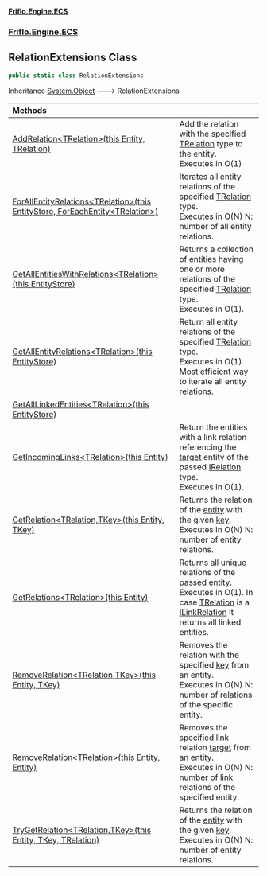 #### [Friflo.Engine.ECS](index.md 'index')
### [Friflo.Engine.ECS](Friflo.Engine.ECS.md 'Friflo.Engine.ECS')

## RelationExtensions Class

```csharp
public static class RelationExtensions
```

Inheritance [System.Object](https://docs.microsoft.com/en-us/dotnet/api/System.Object 'System.Object') &#129106; RelationExtensions

| Methods | |
| :--- | :--- |
| [AddRelation&lt;TRelation&gt;(this Entity, TRelation)](RelationExtensions.AddRelation_TRelation_(thisEntity,TRelation).md 'Friflo.Engine.ECS.RelationExtensions.AddRelation<TRelation>(this Friflo.Engine.ECS.Entity, TRelation)') | Add the relation with the specified [TRelation](RelationExtensions.AddRelation_TRelation_(thisEntity,TRelation).md#Friflo.Engine.ECS.RelationExtensions.AddRelation_TRelation_(thisFriflo.Engine.ECS.Entity,TRelation).TRelation 'Friflo.Engine.ECS.RelationExtensions.AddRelation<TRelation>(this Friflo.Engine.ECS.Entity, TRelation).TRelation') type to the entity.<br/> Executes in O(1) |
| [ForAllEntityRelations&lt;TRelation&gt;(this EntityStore, ForEachEntity&lt;TRelation&gt;)](RelationExtensions.ForAllEntityRelations_TRelation_(thisEntityStore,ForEachEntity_TRelation_).md 'Friflo.Engine.ECS.RelationExtensions.ForAllEntityRelations<TRelation>(this Friflo.Engine.ECS.EntityStore, Friflo.Engine.ECS.ForEachEntity<TRelation>)') | Iterates all entity relations of the specified [TRelation](RelationExtensions.ForAllEntityRelations_TRelation_(thisEntityStore,ForEachEntity_TRelation_).md#Friflo.Engine.ECS.RelationExtensions.ForAllEntityRelations_TRelation_(thisFriflo.Engine.ECS.EntityStore,Friflo.Engine.ECS.ForEachEntity_TRelation_).TRelation 'Friflo.Engine.ECS.RelationExtensions.ForAllEntityRelations<TRelation>(this Friflo.Engine.ECS.EntityStore, Friflo.Engine.ECS.ForEachEntity<TRelation>).TRelation') type.<br/> Executes in O(N) N: number of all entity relations. |
| [GetAllEntitiesWithRelations&lt;TRelation&gt;(this EntityStore)](RelationExtensions.GetAllEntitiesWithRelations_TRelation_(thisEntityStore).md 'Friflo.Engine.ECS.RelationExtensions.GetAllEntitiesWithRelations<TRelation>(this Friflo.Engine.ECS.EntityStore)') | Returns a collection of entities having one or more relations of the specified [TRelation](RelationExtensions.GetAllEntitiesWithRelations_TRelation_(thisEntityStore).md#Friflo.Engine.ECS.RelationExtensions.GetAllEntitiesWithRelations_TRelation_(thisFriflo.Engine.ECS.EntityStore).TRelation 'Friflo.Engine.ECS.RelationExtensions.GetAllEntitiesWithRelations<TRelation>(this Friflo.Engine.ECS.EntityStore).TRelation') type.<br/> Executes in O(1). |
| [GetAllEntityRelations&lt;TRelation&gt;(this EntityStore)](RelationExtensions.GetAllEntityRelations_TRelation_(thisEntityStore).md 'Friflo.Engine.ECS.RelationExtensions.GetAllEntityRelations<TRelation>(this Friflo.Engine.ECS.EntityStore)') | Return all entity relations  of the specified [TRelation](RelationExtensions.GetAllEntityRelations_TRelation_(thisEntityStore).md#Friflo.Engine.ECS.RelationExtensions.GetAllEntityRelations_TRelation_(thisFriflo.Engine.ECS.EntityStore).TRelation 'Friflo.Engine.ECS.RelationExtensions.GetAllEntityRelations<TRelation>(this Friflo.Engine.ECS.EntityStore).TRelation') type.<br/> Executes in O(1).  Most efficient way to iterate all entity relations. |
| [GetAllLinkedEntities&lt;TRelation&gt;(this EntityStore)](RelationExtensions.GetAllLinkedEntities_TRelation_(thisEntityStore).md 'Friflo.Engine.ECS.RelationExtensions.GetAllLinkedEntities<TRelation>(this Friflo.Engine.ECS.EntityStore)') | |
| [GetIncomingLinks&lt;TRelation&gt;(this Entity)](RelationExtensions.GetIncomingLinks_TRelation_(thisEntity).md 'Friflo.Engine.ECS.RelationExtensions.GetIncomingLinks<TRelation>(this Friflo.Engine.ECS.Entity)') | Return the entities with a link relation referencing the [target](RelationExtensions.GetIncomingLinks_TRelation_(thisEntity).md#Friflo.Engine.ECS.RelationExtensions.GetIncomingLinks_TRelation_(thisFriflo.Engine.ECS.Entity).target 'Friflo.Engine.ECS.RelationExtensions.GetIncomingLinks<TRelation>(this Friflo.Engine.ECS.Entity).target') entity of the passed [IRelation](IRelation.md 'Friflo.Engine.ECS.IRelation') type.<br/> Executes in O(1). |
| [GetRelation&lt;TRelation,TKey&gt;(this Entity, TKey)](RelationExtensions.GetRelation_TRelation,TKey_(thisEntity,TKey).md 'Friflo.Engine.ECS.RelationExtensions.GetRelation<TRelation,TKey>(this Friflo.Engine.ECS.Entity, TKey)') | Returns the relation of the [entity](RelationExtensions.GetRelation_TRelation,TKey_(thisEntity,TKey).md#Friflo.Engine.ECS.RelationExtensions.GetRelation_TRelation,TKey_(thisFriflo.Engine.ECS.Entity,TKey).entity 'Friflo.Engine.ECS.RelationExtensions.GetRelation<TRelation,TKey>(this Friflo.Engine.ECS.Entity, TKey).entity') with the given [key](RelationExtensions.GetRelation_TRelation,TKey_(thisEntity,TKey).md#Friflo.Engine.ECS.RelationExtensions.GetRelation_TRelation,TKey_(thisFriflo.Engine.ECS.Entity,TKey).key 'Friflo.Engine.ECS.RelationExtensions.GetRelation<TRelation,TKey>(this Friflo.Engine.ECS.Entity, TKey).key').<br/> Executes in O(N) N: number of entity relations. |
| [GetRelations&lt;TRelation&gt;(this Entity)](RelationExtensions.GetRelations_TRelation_(thisEntity).md 'Friflo.Engine.ECS.RelationExtensions.GetRelations<TRelation>(this Friflo.Engine.ECS.Entity)') | Returns all unique relations of the passed [entity](RelationExtensions.GetRelations_TRelation_(thisEntity).md#Friflo.Engine.ECS.RelationExtensions.GetRelations_TRelation_(thisFriflo.Engine.ECS.Entity).entity 'Friflo.Engine.ECS.RelationExtensions.GetRelations<TRelation>(this Friflo.Engine.ECS.Entity).entity').<br/> Executes in O(1). In case [TRelation](RelationExtensions.GetRelations_TRelation_(thisEntity).md#Friflo.Engine.ECS.RelationExtensions.GetRelations_TRelation_(thisFriflo.Engine.ECS.Entity).TRelation 'Friflo.Engine.ECS.RelationExtensions.GetRelations<TRelation>(this Friflo.Engine.ECS.Entity).TRelation') is a [ILinkRelation](ILinkRelation.md 'Friflo.Engine.ECS.ILinkRelation') it returns all linked entities. |
| [RemoveRelation&lt;TRelation,TKey&gt;(this Entity, TKey)](RelationExtensions.RemoveRelation_TRelation,TKey_(thisEntity,TKey).md 'Friflo.Engine.ECS.RelationExtensions.RemoveRelation<TRelation,TKey>(this Friflo.Engine.ECS.Entity, TKey)') | Removes the relation with the specified [key](RelationExtensions.RemoveRelation_TRelation,TKey_(thisEntity,TKey).md#Friflo.Engine.ECS.RelationExtensions.RemoveRelation_TRelation,TKey_(thisFriflo.Engine.ECS.Entity,TKey).key 'Friflo.Engine.ECS.RelationExtensions.RemoveRelation<TRelation,TKey>(this Friflo.Engine.ECS.Entity, TKey).key') from an entity.<br/> Executes in O(N) N: number of relations of the specific entity. |
| [RemoveRelation&lt;TRelation&gt;(this Entity, Entity)](RelationExtensions.RemoveRelation_TRelation_(thisEntity,Entity).md 'Friflo.Engine.ECS.RelationExtensions.RemoveRelation<TRelation>(this Friflo.Engine.ECS.Entity, Friflo.Engine.ECS.Entity)') | Removes the specified link relation [target](RelationExtensions.RemoveRelation_TRelation_(thisEntity,Entity).md#Friflo.Engine.ECS.RelationExtensions.RemoveRelation_TRelation_(thisFriflo.Engine.ECS.Entity,Friflo.Engine.ECS.Entity).target 'Friflo.Engine.ECS.RelationExtensions.RemoveRelation<TRelation>(this Friflo.Engine.ECS.Entity, Friflo.Engine.ECS.Entity).target') from an entity.<br/> Executes in O(N) N: number of link relations of the specified entity. |
| [TryGetRelation&lt;TRelation,TKey&gt;(this Entity, TKey, TRelation)](RelationExtensions.TryGetRelation_TRelation,TKey_(thisEntity,TKey,TRelation).md 'Friflo.Engine.ECS.RelationExtensions.TryGetRelation<TRelation,TKey>(this Friflo.Engine.ECS.Entity, TKey, TRelation)') | Returns the relation of the [entity](RelationExtensions.TryGetRelation_TRelation,TKey_(thisEntity,TKey,TRelation).md#Friflo.Engine.ECS.RelationExtensions.TryGetRelation_TRelation,TKey_(thisFriflo.Engine.ECS.Entity,TKey,TRelation).entity 'Friflo.Engine.ECS.RelationExtensions.TryGetRelation<TRelation,TKey>(this Friflo.Engine.ECS.Entity, TKey, TRelation).entity') with the given [key](RelationExtensions.TryGetRelation_TRelation,TKey_(thisEntity,TKey,TRelation).md#Friflo.Engine.ECS.RelationExtensions.TryGetRelation_TRelation,TKey_(thisFriflo.Engine.ECS.Entity,TKey,TRelation).key 'Friflo.Engine.ECS.RelationExtensions.TryGetRelation<TRelation,TKey>(this Friflo.Engine.ECS.Entity, TKey, TRelation).key').<br/> Executes in O(N) N: number of entity relations. |
